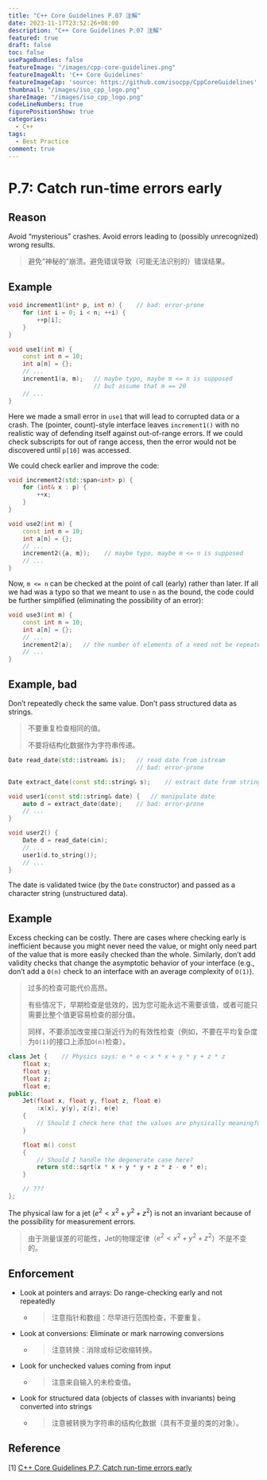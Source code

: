 ```yaml
---
title: "C++ Core Guidelines P.07 注解"
date: 2023-11-17T23:52:26+08:00
description: "C++ Core Guidelines P.07 注解"
featured: true
draft: false
toc: false
usePageBundles: false
featureImage: "/images/cpp-core-guidelines.png"
featureImageAlt: 'C++ Core Guidelines'
featureImageCap: 'source: https://github.com/isocpp/CppCoreGuidelines'
thumbnail: "/images/iso_cpp_logo.png"
shareImage: "/images/iso_cpp_logo.png"
codeLineNumbers: true
figurePositionShow: true
categories:
  - C++
tags:
  - Best Practice
comment: true
---
```


# P.7: Catch run-time errors early

## Reason

Avoid “mysterious” crashes. Avoid errors leading to (possibly unrecognized) wrong results.

> 避免“神秘的”崩溃。避免错误导致（可能无法识别的）错误结果。

## Example

```c++
void increment1(int* p, int n) {	// bad: error-prone
    for (int i = 0; i < n; ++i) {
        ++p[i];
    }
}

void use1(int m) {
    const int n = 10;
    int a[n] = {};
    // ...
    increment1(a, m);	// maybe typo, maybe m <= n is supposed
                        // but assume that m == 20
    // ...
}
```

Here we made a small error in `use1` that will lead to corrupted data or a crash. The (pointer, count)-style interface leaves `increment1()` with no realistic way of defending itself against out-of-range errors. If we could check subscripts for out of range access, then the error would not be discovered until `p[10]` was accessed.

We could check earlier and improve the code:

```c++
void increment2(std::span<int> p) {
    for (int& x : p) {
        ++x;
    }
}

void use2(int m) {
    const int n = 10;
    int a[n] = {};
    // ...
    increment2({a, m});    // maybe typo, maybe m <= n is supposed
    // ...
}
```

Now, `m <= n` can be checked at the point of call (early) rather than later. If all we had was a typo so that we meant to use `n` as the bound, the code could be further simplified (eliminating the possibility of an error):

```c++
void use3(int m) {
    const int n = 10;
    int a[n] = {};
    // ...
    increment2(a);   // the number of elements of a need not be repeated
    // ...
}
```

## Example, bad

Don’t repeatedly check the same value. Don’t pass structured data as strings.

> 不要重复检查相同的值。
>
> 不要将结构化数据作为字符串传递。

```c++
Date read_date(std::istream& is);	// read date from istream
									// bad: error-prone

Date extract_date(const std::string& s);	// extract date from string

void user1(const std::string& date) {	// manipulate date
    auto d = extract_date(date);	// bad: error-prone
    // ...
}

void user2() {
    Date d = read_date(cin);
    // ...
    user1(d.to_string());
    // ...
}
```

The date is validated twice (by the `Date` constructor) and passed as a character string (unstructured data).

## Example

Excess checking can be costly. There are cases where checking early is inefficient because you might never need the value, or might only need part of the value that is more easily checked than the whole. Similarly, don’t add validity checks that change the asymptotic behavior of your interface (e.g., don’t add a `O(n)` check to an interface with an average complexity of `O(1)`).

>过多的检查可能代价高昂。
>
>有些情况下，早期检查是低效的，因为您可能永远不需要该值，或者可能只需要比整个值更容易检查的部分值。
>
>同样，不要添加改变接口渐近行为的有效性检查（例如，不要在平均复杂度为`O(1)`的接口上添加`O(n)`检查）。

```c++
class Jet {    // Physics says: e * e < x * x + y * y + z * z
    float x;
    float y;
    float z;
    float e;
public:
    Jet(float x, float y, float z, float e)
        :x(x), y(y), z(z), e(e)
    {
        // Should I check here that the values are physically meaningful?
    }

    float m() const
    {
        // Should I handle the degenerate case here?
        return std::sqrt(x * x + y * y + z * z - e * e);
    }

    // ???
};
```

The physical law for a jet ($e^2 < x^2 + y^2 + z^2$) is not an invariant because of the possibility for measurement errors.

> 由于测量误差的可能性，Jet的物理定律（$e^2 < x^2 + y^2 + z^2$）不是不变的。

## Enforcement

- Look at pointers and arrays: Do range-checking early and not repeatedly

  - >注意指针和数组：尽早进行范围检查，不要重复。

- Look at conversions: Eliminate or mark narrowing conversions

  - >注意转换：消除或标记收缩转换。

- Look for unchecked values coming from input

  - >注意来自输入的未检查值。

- Look for structured data (objects of classes with invariants) being converted into strings

  - > 注意被转换为字符串的结构化数据（具有不变量的类的对象）。

## Reference

[1] [C++ Core Guidelines P.7: Catch run-time errors early](https://isocpp.github.io/CppCoreGuidelines/CppCoreGuidelines#p7-catch-run-time-errors-early)

